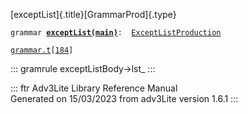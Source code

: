 [exceptList]{.title}[GrammarProd]{.type}

`grammar `**[`exceptList(main)`](../object/exceptList(main).html)**` :   `[`ExceptListProduction`](../object/ExceptListProduction.html)

[`grammar.t`](../file/grammar.t.html)`[`[`184`](../source/grammar.t.html#184)`]`

::: gramrule
exceptListBody-\>lst\_
:::

::: ftr
Adv3Lite Library Reference Manual\
Generated on 15/03/2023 from adv3Lite version 1.6.1
:::

